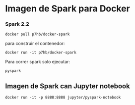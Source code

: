 # Imagen de Spark para Docker

### Spark 2.2

```
docker pull p7hb/docker-spark  
```

para construir el contenedor:

```
docker run -it p7hb/docker-spark
```

Para correr spark solo ejecutar:
```
pyspark
```

## Imagen de Spark can Jupyter notebook

```
docker run -it -p 8888:8888 jupyter/pyspark-notebook
```

